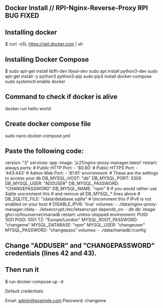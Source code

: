 ## Docker Install // RPI-Nginx-Reverse-Proxy RPI BUG FIXED ##


## Installing docker

$ curl -sSL https://get.docker.com | sh

## Installing Docker Compose

$ sudo apt-get install libffi-dev libssl-dev
  sudo apt install python3-dev
  sudo apt-get install -y python3 python3-pip
  sudo pip3 install docker-compose
  sudo systemctl enable docker

## Command to check if docker is alive

docker run hello-world

## Create docker compose file

sudo nano docker-compose.yml

## Paste the following code:

version: "3"
services:
  app:
    image: 'jc21/nginx-proxy-manager:latest'
    restart: always
    ports:
      # Public HTTP Port:
      - '80:80'
      # Public HTTPS Port:
      - '443:443'
      # Admin Web Port:
      - '81:81'
    environment:
      # These are the settings to access your db
      DB_MYSQL_HOST: "db"
      DB_MYSQL_PORT: 3306
      DB_MYSQL_USER: "ADDUSER"
      DB_MYSQL_PASSWORD: "CHANGEPASSWORD"
      DB_MYSQL_NAME: "npm"
      # If you would rather use Sqlite uncomment this
      # and remove all DB_MYSQL_* lines above
      # DB_SQLITE_FILE: "/data/database.sqlite"
      # Uncomment this if IPv6 is not enabled on your host
      # DISABLE_IPV6: 'true'
    volumes:
      - ./data/nginx-proxy-manager:/data
      - ./letsencrypt:/etc/letsencrypt
    depends_on:
      - db
  db:
    image: ghcr.io/linuxserver/mariadb
    restart: unless-stopped
    environment:
      PUID: 1001
      PGID: 1001
      TZ: "Europe/London"
      MYSQL_ROOT_PASSWORD: "changeme"
      MYSQL_DATABASE: "npm"
      MYSQL_USER: "changeuser"
      MYSQL_PASSWORD: "changepass"
    volumes:
      - ./data/mariadb:/config


## Change "ADDUSER" and "CHANGEPASSWORD" credentials (lines 42 and 43).

## Then run it

$ run docker-compose up -d

Default credentials:

Email:    admin@example.com
Password: changeme

